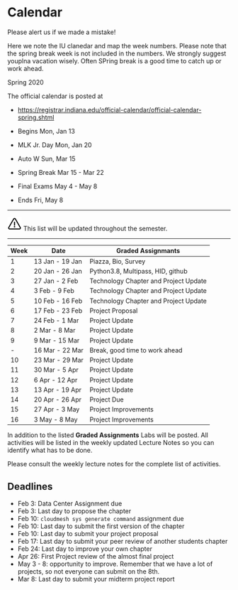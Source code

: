 # Calendar

Please alert us if we made a mistake!

Here we note the IU clanedar and map the week numbers. Please note that
the spring break week is not included in the numbers. We strongly
suggest youplna vacation wisely. Often SPring break is a good time to
catch up or work ahead.

Spring 2020

The official calendar is posted at 

* <https://registrar.indiana.edu/official-calendar/official-calendar-spring.shtml>

* Begins	Mon, Jan 13
* MLK Jr. Day	Mon, Jan 20
* Auto W	Sun, Mar 15
* Spring Break	Mar 15 - Mar 22
* Final Exams	May 4 - May 8
* Ends	Fri, May 8

---

![](images/warning.png) This list will be updated throughout the semester.

---

| Week | Date | Graded Assignmants |
|------|------|---------------|
| 1    | 13 Jan - 19 Jan | Piazza, Bio, Survey |
| 2    | 20 Jan - 26 Jan | Python3.8, Multipass, HID, github  |
| 3    | 27 Jan - 2 Feb | Technology Chapter and Project Update |
| 4    | 3 Feb - 9 Feb | Technology Chapter and Project Update |
| 5    | 10 Feb - 16 Feb | Technology Chapter and Project Update |
| 6    | 17 Feb - 23 Feb  | Project Proposal |
| 7    | 24 Feb - 1 Mar | Project Update |
| 8    | 2 Mar  - 8 Mar | Project Update |
| 9    | 9 Mar  - 15 Mar | Project Update |
| -    | 16 Mar  - 22 Mar | Break, good time to work ahead |
| 10   | 23 Mar  - 29 Mar | Project Update |
| 11   | 30 Mar  - 5 Apr | Project Update |
| 12   | 6 Apr - 12 Apr | Project Update |
| 13   | 13 Apr - 19 Apr | Project Update |
| 14   | 20 Apr - 26 Apr | Project Due |
| 15   | 27 Apr - 3 May | Project Improvements |
| 16   |  3 May - 8 May | Project Improvements |

In addition to the listed **Graded Assignments** Labs will be posted.
All activities will be listed in the weekly updated Lecture Notes so you
can identify what has to be done.

Please consult the weekly lecture notes for the complete list of
activities.

## Deadlines

* Feb 3: Data Center Assignment due
* Feb 3: Last day to propose the chapter
* Feb 10: `cloudmesh sys generate command` assignment due
* Feb 10: Last day to submit the first version of the chapter
* Feb 10: Last day to submit your project proposal
* Feb 17: Last day to submit your peer review of another students chapter
* Feb 24: Last day to improve your own chapter
* Apr 26: First Project review of the almost final project
* May 3 - 8: opportunity to improve. 
  Remember that we have a lot of projects, so not everyone can 
  submit on the 8th.
* Mar 8: Last day to submit your midterm project report

